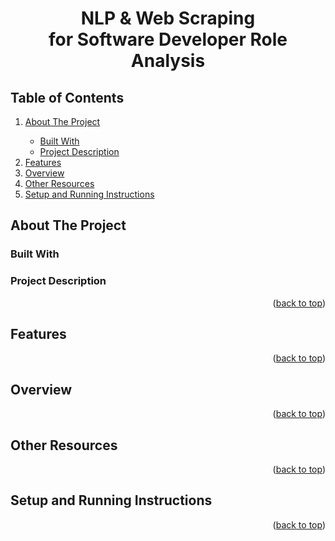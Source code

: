 <!-- Project Title -->
<h1 id="toc" align="center">NLP & Web Scraping <br/> for Software Developer Role Analysis</h1>

<!-- TABLE OF CONTENTS -->
<h2>Table of Contents</h2>
<ol>
  <li><a href="#about-the-project">About The Project</a></li>
  <ul>
    <li><a href="#built-with">Built With</a></li>
    <li><a href="#project-description">Project Description</a></li>
  </ul>
  <li><a href="#features">Features</a></li>
  <li><a href="#overview">Overview</a></li>
  <li><a href="#resources">Other Resources</a></li>
  <li><a href="#setup-running">Setup and Running Instructions</a></li>
</ol>


<!-- About The Project -->
<h2 id="about-the-project">About The Project</h2>
<h3 id="built-with">Built With</h3>
<h3 id="project-description">Project Description</h3>

<p align="right">(<a href="#toc">back to top</a>)</p>


<!-- Features -->
<h2 id="features">Features</h2>

<p align="right">(<a href="#toc">back to top</a>)</p>


<!-- Overview -->
<h2 id="overview">Overview</h2>

<p align="right">(<a href="#toc">back to top</a>)</p>


<!-- Ohter resources-->
<h2 id="resources">Other Resources</h2>

<p align="right">(<a href="#toc">back to top</a>)</p>


<!-- Setup and Running Instructions -->
<h2 id="setup-running">Setup and Running Instructions</h2>

<p align="right">(<a href="#toc">back to top</a>)</p>
